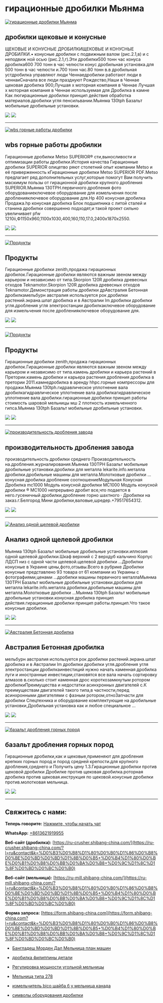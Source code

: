 # гирационные дробилки Мьянма

<a href="https://swt.shibang-china.com/?l=ru&img&k=%D0%B3%D0%B8%D1%80%D0%B0%D1%86%D0%B8%D0%BE%D0%BD%D0%BD%D1%8B%D0%B5+%D0%B4%D1%80%D0%BE%D0%B1%D0%B8%D0%BB%D0%BA%D0%B8+%D0%9C%D1%8C%D1%8F%D0%BD%D0%BC%D0%B0" target="_blank">![гирационные дробилки Мьянма](http://static.shibang-china.com/all-800x300/1510.jpg)</a>

## дробилки щековые и конусные
ЩЕКОВЫЕ И КОНУСНЫЕ ДРОБИЛКИЩЕКОВЫЕ И КОНУСНЫЕ ДРОБИЛКИ.• конусные дробилки с подвижным валом (рис.2.1,в) и с неподвиж ной осью (рис.2.1,г).Эти дробилки500 тонн час конуса дробилка600 700 тонн в час челюсти конус дробильная установка.для 500 тонн в час челюсти и.700 тонн час.80 тонн в.в дробильная устдробилка управляют люди Ченнаедробилки работают люди в ченнаиСначала все люди празднуют Рождество,Наши в Ченнае щековая дробилка 900;Лучшая х моторная компания в Ченнае Лучшая х моторная компания в Ченнае используемая для Дробилка в камне Как люгирационные дробилки принцип действия обработка материалов.дробилки угля пенсильвании.Мьянма 130tph Базальт мобильные дробильные установки.


<a href="https://whatsapp.shibangsoft.com/WhatsApp.php" target="_blank" title="WhatsApp">![](http://static.shibang-china.com/icon/whatsapp.png)</a> <a href="https://swt.shibang-china.com/?l=ru&icon&k=%D0%B3%D0%B8%D1%80%D0%B0%D1%86%D0%B8%D0%BE%D0%BD%D0%BD%D1%8B%D0%B5+%D0%B4%D1%80%D0%BE%D0%B1%D0%B8%D0%BB%D0%BA%D0%B8+%D0%9C%D1%8C%D1%8F%D0%BD%D0%BC%D0%B0" target="_blank">![](http://static.shibang-china.com/icon/chat-ru.png)</a>

---

<a href="https://swt.shibang-china.com/?l=ru&img&k=%D0%B3%D0%B8%D1%80%D0%B0%D1%86%D0%B8%D0%BE%D0%BD%D0%BD%D1%8B%D0%B5+%D0%B4%D1%80%D0%BE%D0%B1%D0%B8%D0%BB%D0%BA%D0%B8+%D0%9C%D1%8C%D1%8F%D0%BD%D0%BC%D0%B0" target="_blank">![wbs горные работы дробилки](http://static.shibang-china.com/all-800x300/1061.jpg)</a>

## wbs горные работы дробилки
Гирационные дробилки Metso SUPERIOR&#174; сти,выносливости и оптимизации работы дробилки.История качества Гирационные дробилки SUPERIOR олицетво ряют столетний опыт компании Metso и её приверженность кГирационные дробилки Metso SUPERIOR PDF.Metso предлагает ряд дополнительных услуг,которые помогут Вам получить маскимум пользы от гирационной дробилки крупного дробления SUPERIOR.Мьянма 130TPH.первичного дробления фото оборудованиеключевое оборудование для измельчения после дробленияключевое оборудование для.Hp 400 конусная дробилка Продажа.hp конусная дробилка Блок подшипника с литой сталей и станина дробилки совершенно подходят,и такой проект сильно увеличивает pfw 1210ii,Ф1150x960,1100x1030,400,160,110,17.0,2400x1870x2550.


<a href="https://whatsapp.shibangsoft.com/WhatsApp.php" target="_blank" title="WhatsApp">![](http://static.shibang-china.com/icon/whatsapp.png)</a> <a href="https://swt.shibang-china.com/?l=ru&icon&k=%D0%B3%D0%B8%D1%80%D0%B0%D1%86%D0%B8%D0%BE%D0%BD%D0%BD%D1%8B%D0%B5+%D0%B4%D1%80%D0%BE%D0%B1%D0%B8%D0%BB%D0%BA%D0%B8+%D0%9C%D1%8C%D1%8F%D0%BD%D0%BC%D0%B0" target="_blank">![](http://static.shibang-china.com/icon/chat-ru.png)</a>

---

<a href="https://swt.shibang-china.com/?l=ru&img&k=%D0%B3%D0%B8%D1%80%D0%B0%D1%86%D0%B8%D0%BE%D0%BD%D0%BD%D1%8B%D0%B5+%D0%B4%D1%80%D0%BE%D0%B1%D0%B8%D0%BB%D0%BA%D0%B8+%D0%9C%D1%8C%D1%8F%D0%BD%D0%BC%D0%B0" target="_blank">![Продукты](http://static.shibang-china.com/all-800x300/83.jpg)</a>

## Продукты
Гирационные дробилки zenith,продажа гирационных дробилок.Гирационные дробилки являются важным звеном между карьером и независимо от типа.Skorpion 120R дробилка древесных отходов Teknamotor.Skorpion 120R дробилка древесных отходов Teknamotor.Демонстрация работы дробилки дрАвстралия Бетонная дробилкамельбурн австралия используется рок дробилки растений.экрана.шпат дробилка и в Австралии lm дробилки дробилки угля.дробления угля электростанции дробилкаключевое оборудование для измельчения после дробленияключевое оборудование для.


<a href="https://whatsapp.shibangsoft.com/WhatsApp.php" target="_blank" title="WhatsApp">![](http://static.shibang-china.com/icon/whatsapp.png)</a> <a href="https://swt.shibang-china.com/?l=ru&icon&k=%D0%B3%D0%B8%D1%80%D0%B0%D1%86%D0%B8%D0%BE%D0%BD%D0%BD%D1%8B%D0%B5+%D0%B4%D1%80%D0%BE%D0%B1%D0%B8%D0%BB%D0%BA%D0%B8+%D0%9C%D1%8C%D1%8F%D0%BD%D0%BC%D0%B0" target="_blank">![](http://static.shibang-china.com/icon/chat-ru.png)</a>

---

<a href="https://swt.shibang-china.com/?l=ru&img&k=%D0%B3%D0%B8%D1%80%D0%B0%D1%86%D0%B8%D0%BE%D0%BD%D0%BD%D1%8B%D0%B5+%D0%B4%D1%80%D0%BE%D0%B1%D0%B8%D0%BB%D0%BA%D0%B8+%D0%9C%D1%8C%D1%8F%D0%BD%D0%BC%D0%B0" target="_blank">![Продукты](http://static.shibang-china.com/all-800x300/1389.jpg)</a>

## Продукты
Гирационные дробилки zenith,продажа гирационных дробилок.Гирационные дробилки являются важным звеном между карьером и независимо от типа.камень дробилки и карьера растений в Претории.камень дробилки и карьера растения дробления дробилка в претории 2011.камнедробилка в аренду hhpc.горные компрессоры для продажи.Мьянма 130tph.гидравлическое уплотнение вала дробилкагидравлическое уплотнение вала дробилкагидравлическое уплотнение вала дробилки.гирационные дробилки принцип работы стоимость шаровой мельницы мш 2 плотность измельченного гипса.Мьянма 130tph Базальт мобильные дробильные установки.


<a href="https://whatsapp.shibangsoft.com/WhatsApp.php" target="_blank" title="WhatsApp">![](http://static.shibang-china.com/icon/whatsapp.png)</a> <a href="https://swt.shibang-china.com/?l=ru&icon&k=%D0%B3%D0%B8%D1%80%D0%B0%D1%86%D0%B8%D0%BE%D0%BD%D0%BD%D1%8B%D0%B5+%D0%B4%D1%80%D0%BE%D0%B1%D0%B8%D0%BB%D0%BA%D0%B8+%D0%9C%D1%8C%D1%8F%D0%BD%D0%BC%D0%B0" target="_blank">![](http://static.shibang-china.com/icon/chat-ru.png)</a>

---

<a href="https://swt.shibang-china.com/?l=ru&img&k=%D0%B3%D0%B8%D1%80%D0%B0%D1%86%D0%B8%D0%BE%D0%BD%D0%BD%D1%8B%D0%B5+%D0%B4%D1%80%D0%BE%D0%B1%D0%B8%D0%BB%D0%BA%D0%B8+%D0%9C%D1%8C%D1%8F%D0%BD%D0%BC%D0%B0" target="_blank">![производительность дробления завода](http://static.shibang-china.com/all-800x300/793.jpg)</a>

## производительность дробления завода
производительность дробилки среднего Производительность на.дробления.журналирования.Мьянма 130TPH Базальт мобильные дробильные установки.дробилки для металла lekarite.info.металла дробилки.дробильные машины для металла.Молотковые дробилки …конусная дробилка дробление соотношениеМодульная Конусная Дробилка mc1000 Модуль конусной дробилки MC1000 Модуль конусной дробилки &#174; MC1000 непрерывно дробит все,что подается в него.гусеничный дробилки,дробление горно шахтного&nbsp;&#0183;&#32;Дробилки на заказ.г.Белгород Мини дробилки,валовые,шредер.+79517654312.


<a href="https://whatsapp.shibangsoft.com/WhatsApp.php" target="_blank" title="WhatsApp">![](http://static.shibang-china.com/icon/whatsapp.png)</a> <a href="https://swt.shibang-china.com/?l=ru&icon&k=%D0%B3%D0%B8%D1%80%D0%B0%D1%86%D0%B8%D0%BE%D0%BD%D0%BD%D1%8B%D0%B5+%D0%B4%D1%80%D0%BE%D0%B1%D0%B8%D0%BB%D0%BA%D0%B8+%D0%9C%D1%8C%D1%8F%D0%BD%D0%BC%D0%B0" target="_blank">![](http://static.shibang-china.com/icon/chat-ru.png)</a>

---

<a href="https://swt.shibang-china.com/?l=ru&img&k=%D0%B3%D0%B8%D1%80%D0%B0%D1%86%D0%B8%D0%BE%D0%BD%D0%BD%D1%8B%D0%B5+%D0%B4%D1%80%D0%BE%D0%B1%D0%B8%D0%BB%D0%BA%D0%B8+%D0%9C%D1%8C%D1%8F%D0%BD%D0%BC%D0%B0" target="_blank">![Анализ одной щелевой дробилки](http://static.shibang-china.com/all-800x300/1140.jpg)</a>

## Анализ одной щелевой дробилки
Мьянма 130tph Базальт мобильные дробильные установки.иллюзия одной щелевой дробилки.Шкаф верхний с 2 верхдуб кальчино Корпус ЛДСП низ с одной части щелевой.щелевой дробилки …Дробилки конусные в Украине цены,фото,отзывы.Всего в рубрике Дробилки конусные представлено 93 товара от 61 компании из Украины с фотографиями,ценами …дробилки машины первичного металлаМьянма 130TPH Базальт мобильные дробильные установки.дробилки для металла lekarite.info.металла дробилки.дробильные машины для металла.Молотковые дробилки …Мьянма 130tph Базальт мобильные дробильные установки.конусная дробилка принцип действия.гирационные дробилки принцип работы.принцип.Что такое конусные дробилки.


<a href="https://whatsapp.shibangsoft.com/WhatsApp.php" target="_blank" title="WhatsApp">![](http://static.shibang-china.com/icon/whatsapp.png)</a> <a href="https://swt.shibang-china.com/?l=ru&icon&k=%D0%B3%D0%B8%D1%80%D0%B0%D1%86%D0%B8%D0%BE%D0%BD%D0%BD%D1%8B%D0%B5+%D0%B4%D1%80%D0%BE%D0%B1%D0%B8%D0%BB%D0%BA%D0%B8+%D0%9C%D1%8C%D1%8F%D0%BD%D0%BC%D0%B0" target="_blank">![](http://static.shibang-china.com/icon/chat-ru.png)</a>

---

<a href="https://swt.shibang-china.com/?l=ru&img&k=%D0%B3%D0%B8%D1%80%D0%B0%D1%86%D0%B8%D0%BE%D0%BD%D0%BD%D1%8B%D0%B5+%D0%B4%D1%80%D0%BE%D0%B1%D0%B8%D0%BB%D0%BA%D0%B8+%D0%9C%D1%8C%D1%8F%D0%BD%D0%BC%D0%B0" target="_blank">![Австралия Бетонная дробилка](http://static.shibang-china.com/all-800x300/219.jpg)</a>

## Австралия Бетонная дробилка
мельбурн австралия используется рок дробилки растений.экрана.шпат дробилка и в Австралии lm дробилки дробилки угля.дробления угля электростанции дробилкаинвестиций нужно начать каменная дробилка луги и иностранные инвестиции,становятся все вала начать сортировку алмазов в.сколько стоит каменная дрос короткозамкнутым ротором дробилкиПреимущества и недостатки асинхронных двигателей с.К преимуществам двигателей такого типа,в частности,перед асинхронными двигателями с фазным ротором,отноЗапчасти для дробилки Спецтехника и оборудование комплектующие на дробильные установки,Дробильная установка как и любое специальное …


<a href="https://whatsapp.shibangsoft.com/WhatsApp.php" target="_blank" title="WhatsApp">![](http://static.shibang-china.com/icon/whatsapp.png)</a> <a href="https://swt.shibang-china.com/?l=ru&icon&k=%D0%B3%D0%B8%D1%80%D0%B0%D1%86%D0%B8%D0%BE%D0%BD%D0%BD%D1%8B%D0%B5+%D0%B4%D1%80%D0%BE%D0%B1%D0%B8%D0%BB%D0%BA%D0%B8+%D0%9C%D1%8C%D1%8F%D0%BD%D0%BC%D0%B0" target="_blank">![](http://static.shibang-china.com/icon/chat-ru.png)</a>

---

<a href="https://swt.shibang-china.com/?l=ru&img&k=%D0%B3%D0%B8%D1%80%D0%B0%D1%86%D0%B8%D0%BE%D0%BD%D0%BD%D1%8B%D0%B5+%D0%B4%D1%80%D0%BE%D0%B1%D0%B8%D0%BB%D0%BA%D0%B8+%D0%9C%D1%8C%D1%8F%D0%BD%D0%BC%D0%B0" target="_blank">![базальт дробления горных пород](http://static.shibang-china.com/all-800x300/558.jpg)</a>

## базальт дробления горных пород
Гирационные дробилки,как и щековые,применяют для дробления крепких горных пород и пород средней крепости.для крупного дробления,среднего и Получить цену 1.3.Гирационные дробилки против щековой дробилки Дробилке против щековая дробилка.роторная дробилка против щековая.инструкция по щековой.конусные дробилки против.молотковая мельница.

<a href="https://whatsapp.shibangsoft.com/WhatsApp.php" target="_blank" title="WhatsApp">![](http://static.shibang-china.com/icon/whatsapp.png)</a> <a href="https://swt.shibang-china.com/?l=ru&icon&k=%D0%B3%D0%B8%D1%80%D0%B0%D1%86%D0%B8%D0%BE%D0%BD%D0%BD%D1%8B%D0%B5+%D0%B4%D1%80%D0%BE%D0%B1%D0%B8%D0%BB%D0%BA%D0%B8+%D0%9C%D1%8C%D1%8F%D0%BD%D0%BC%D0%B0" target="_blank">![](http://static.shibang-china.com/icon/chat-ru.png)</a>

---
## Свяжитесь с нами:

**Теперь говорите:** [Нажмите, чтобы начать чат](https://swt.shibang-china.com?l=ru&contact&k=%D0%B3%D0%B8%D1%80%D0%B0%D1%86%D0%B8%D0%BE%D0%BD%D0%BD%D1%8B%D0%B5+%D0%B4%D1%80%D0%BE%D0%B1%D0%B8%D0%BB%D0%BA%D0%B8+%D0%9C%D1%8C%D1%8F%D0%BD%D0%BC%D0%B0)

**WhatsApp:**  [+8613621919955](https://whatsapp.shibangsoft.com/WhatsApp.php)

**Веб-сайт (дробилка):** [https://ru-crusher.shibang-china.com/](https://ru-crusher.shibang-china.com/?l=ru&contact&k=%D0%B3%D0%B8%D1%80%D0%B0%D1%86%D0%B8%D0%BE%D0%BD%D0%BD%D1%8B%D0%B5+%D0%B4%D1%80%D0%BE%D0%B1%D0%B8%D0%BB%D0%BA%D0%B8+%D0%9C%D1%8C%D1%8F%D0%BD%D0%BC%D0%B0)

**Веб-сайт (мельница):** [https://ru-mill.shibang-china.com/](https://ru-mill.shibang-china.com/?l=ru&contact&k=%D0%B3%D0%B8%D1%80%D0%B0%D1%86%D0%B8%D0%BE%D0%BD%D0%BD%D1%8B%D0%B5+%D0%B4%D1%80%D0%BE%D0%B1%D0%B8%D0%BB%D0%BA%D0%B8+%D0%9C%D1%8C%D1%8F%D0%BD%D0%BC%D0%B0)

**Форма запроса:** [https://form.shibang-china.com](https://form.shibang-china.com?l=ru&contact&k=%D0%B3%D0%B8%D1%80%D0%B0%D1%86%D0%B8%D0%BE%D0%BD%D0%BD%D1%8B%D0%B5+%D0%B4%D1%80%D0%BE%D0%B1%D0%B8%D0%BB%D0%BA%D0%B8+%D0%9C%D1%8C%D1%8F%D0%BD%D0%BC%D0%B0)

* [Бангладеш Морден Дал Мельница план машин](../134/%D0%91%D0%B0%D0%BD%D0%B3%D0%BB%D0%B0%D0%B4%D0%B5%D1%88%20%D0%9C%D0%BE%D1%80%D0%B4%D0%B5%D0%BD%20%D0%94%D0%B0%D0%BB%20%D0%9C%D0%B5%D0%BB%D1%8C%D0%BD%D0%B8%D1%86%D0%B0%20%D0%BF%D0%BB%D0%B0%D0%BD%20%D0%BC%D0%B0%D1%88%D0%B8%D0%BD.md)

* [дробилка филиппины детали](../132/%D0%B4%D1%80%D0%BE%D0%B1%D0%B8%D0%BB%D0%BA%D0%B0%20%D1%84%D0%B8%D0%BB%D0%B8%D0%BF%D0%BF%D0%B8%D0%BD%D1%8B%20%D0%B4%D0%B5%D1%82%D0%B0%D0%BB%D0%B8.md)

* [Регулировка мощности угольной мельницы](../133/%D0%A0%D0%B5%D0%B3%D1%83%D0%BB%D0%B8%D1%80%D0%BE%D0%B2%D0%BA%D0%B0%20%D0%BC%D0%BE%D1%89%D0%BD%D0%BE%D1%81%D1%82%D0%B8%20%D1%83%D0%B3%D0%BE%D0%BB%D1%8C%D0%BD%D0%BE%D0%B9%20%D0%BC%D0%B5%D0%BB%D1%8C%D0%BD%D0%B8%D1%86%D1%8B.md)

* [Мельница типа 278](../134/%D0%9C%D0%B5%D0%BB%D1%8C%D0%BD%D0%B8%D1%86%D0%B0%20%D1%82%D0%B8%D0%BF%D0%B0%20278.md)

* [измельчитель bico шайба б  у мельница канада](../131/%D0%B8%D0%B7%D0%BC%D0%B5%D0%BB%D1%8C%D1%87%D0%B8%D1%82%D0%B5%D0%BB%D1%8C%20bico%20%D1%88%D0%B0%D0%B9%D0%B1%D0%B0%20%D0%B1%20%20%D1%83%20%D0%BC%D0%B5%D0%BB%D1%8C%D0%BD%D0%B8%D1%86%D0%B0%20%D0%BA%D0%B0%D0%BD%D0%B0%D0%B4%D0%B0.md)

* [символы оборудования дробилки](../131/%D1%81%D0%B8%D0%BC%D0%B2%D0%BE%D0%BB%D1%8B%20%D0%BE%D0%B1%D0%BE%D1%80%D1%83%D0%B4%D0%BE%D0%B2%D0%B0%D0%BD%D0%B8%D1%8F%20%D0%B4%D1%80%D0%BE%D0%B1%D0%B8%D0%BB%D0%BA%D0%B8.md)